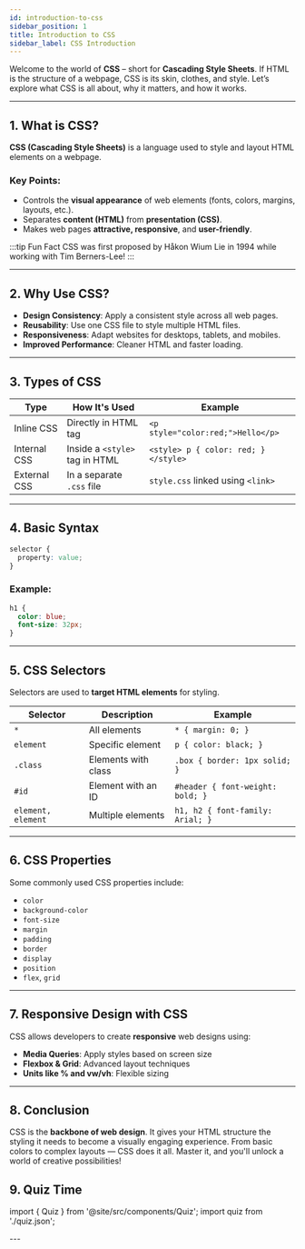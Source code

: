 ```yaml
---
id: introduction-to-css
sidebar_position: 1
title: Introduction to CSS
sidebar_label: CSS Introduction
---
```


Welcome to the world of **CSS** – short for **Cascading Style Sheets**. If HTML is the structure of a webpage, CSS is its skin, clothes, and style. Let’s explore what CSS is all about, why it matters, and how it works.

---

## 1. What is CSS?

**CSS (Cascading Style Sheets)** is a language used to style and layout HTML elements on a webpage.

### Key Points:
- Controls the **visual appearance** of web elements (fonts, colors, margins, layouts, etc.).
- Separates **content (HTML)** from **presentation (CSS)**.
- Makes web pages **attractive, responsive**, and **user-friendly**.

:::tip Fun Fact
CSS was first proposed by Håkon Wium Lie in 1994 while working with Tim Berners-Lee!
:::

---

## 2. Why Use CSS?

- **Design Consistency**: Apply a consistent style across all web pages.
- **Reusability**: Use one CSS file to style multiple HTML files.
- **Responsiveness**: Adapt websites for desktops, tablets, and mobiles.
- **Improved Performance**: Cleaner HTML and faster loading.

---

## 3. Types of CSS

| Type             | How It's Used                     | Example |
|------------------|------------------------------------|---------|
| Inline CSS       | Directly in HTML tag              | `<p style="color:red;">Hello</p>` |
| Internal CSS     | Inside a `<style>` tag in HTML    | `<style> p { color: red; } </style>` |
| External CSS     | In a separate `.css` file         | `style.css` linked using `<link>` |

---

## 4. Basic Syntax

```css
selector {
  property: value;
}
```

### Example:

```css
h1 {
  color: blue;
  font-size: 32px;
}
```

---

## 5. CSS Selectors

Selectors are used to **target HTML elements** for styling.

| Selector       | Description                | Example |
|----------------|----------------------------|---------|
| `*`            | All elements                | `* { margin: 0; }` |
| `element`      | Specific element            | `p { color: black; }` |
| `.class`       | Elements with class         | `.box { border: 1px solid; }` |
| `#id`          | Element with an ID          | `#header { font-weight: bold; }` |
| `element, element` | Multiple elements        | `h1, h2 { font-family: Arial; }` |

---

## 6. CSS Properties

Some commonly used CSS properties include:

- `color`
- `background-color`
- `font-size`
- `margin`
- `padding`
- `border`
- `display`
- `position`
- `flex`, `grid`

---

## 7. Responsive Design with CSS

CSS allows developers to create **responsive** web designs using:

- **Media Queries**: Apply styles based on screen size
- **Flexbox & Grid**: Advanced layout techniques
- **Units like % and vw/vh**: Flexible sizing

---

## 8. Conclusion

CSS is the **backbone of web design**. It gives your HTML structure the styling it needs to become a visually engaging experience. From basic colors to complex layouts — CSS does it all. Master it, and you'll unlock a world of creative possibilities!

## 9. Quiz Time

import { Quiz } from '@site/src/components/Quiz';
import quiz from './quiz.json';

<Quiz questions={quiz} />
---
